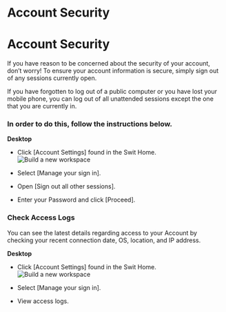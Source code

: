 # Account Security

Account Security
================

 If you have reason to be concerned about the security of your account, don’t worry! To ensure your account information is secure, simply sign out of any sessions currently open.

 If you have forgotten to log out of a public computer or you have lost your mobile phone, you can log out of all unattended sessions except the one that you are currently in.

   
 ### In order to do this, follow the instructions below.



**Desktop** 

* Click [Account Settings] found in the Swit Home. ![Build a new workspace](https://files.swit.io/help_image/FB_AC5_acoountProfile.png) 


* Select [Manage your sign in].


* Open [Sign out all other sessions].


* Enter your Password and click [Proceed].
    
 ### Check Access Logs

 You can see the latest details regarding access to your Account by checking your recent connection date, OS, location, and IP address.



**Desktop** 

* Click [Account Settings] found in the Swit Home. ![Build a new workspace](https://files.swit.io/help_image/FB_AC5_acoountProfile.png) 


* Select [Manage your sign in].


* View access logs.
  